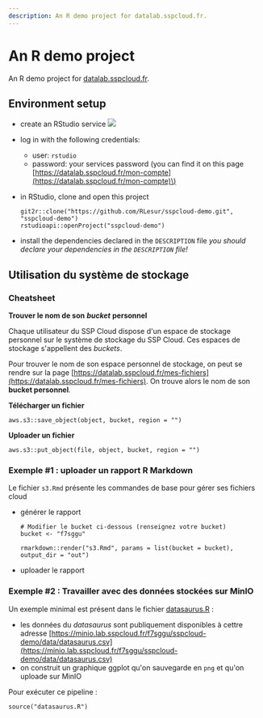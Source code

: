 ```yaml
---
description: An R demo project for datalab.sspcloud.fr.
---
```


# An R demo project

An R demo project for [datalab.sspcloud.fr](https://datalab.sspcloud.fr/).

## Environment setup

* create an RStudio service [![](https://camo.githubusercontent.com/a6aab12af08bd4aaa6cba643681ab06877f0b1a6120f48b6d880af6d0b5bc1d4/68747470733a2f2f696d672e736869656c64732e696f2f62616467652f535350436c6f75642d5253747564696f2d253233373661626464)](https://datalab.sspcloud.fr/my-lab/catalogue/inseefrlab-helm-charts-datascience/rstudio/deploiement)
* log in with the following credentials:
  * user: `rstudio`
  * password: your services password \(you can find it on this page [https://datalab.sspcloud.fr/mon-compte](https://datalab.sspcloud.fr/mon-compte)\)
* in RStudio, clone and open this project

  ```text
  git2r::clone("https://github.com/RLesur/sspcloud-demo.git", "sspcloud-demo")
  rstudioapi::openProject("sspcloud-demo")
  ```

* install the dependencies declared in the `DESCRIPTION` file  _you should declare your dependencies in the `DESCRIPTION` file!_

## Utilisation du système de stockage

### Cheatsheet

**Trouver le nom de son** _**bucket**_ **personnel**

Chaque utilisateur du SSP Cloud dispose d'un espace de stockage personnel sur le système de stockage du SSP Cloud. Ces espaces de stockage s'appellent des _buckets_.

Pour trouver le nom de son espace personnel de stockage, on peut se rendre sur la page [https://datalab.sspcloud.fr/mes-fichiers](https://datalab.sspcloud.fr/mes-fichiers). On trouve alors le nom de son **bucket personnel**.

**Télécharger un fichier**

```text
aws.s3::save_object(object, bucket, region = "")
```

**Uploader un fichier**

```text
aws.s3::put_object(file, object, bucket, region = "")
```

### Exemple \#1 : uploader un rapport R Markdown

Le fichier `s3.Rmd` présente les commandes de base pour gérer ses fichiers cloud

* générer le rapport

  ```text
  # Modifier le bucket ci-dessous (renseignez votre bucket)
  bucket <- "f7sggu"

  rmarkdown::render("s3.Rmd", params = list(bucket = bucket), output_dir = "out")
  ```

* uploader le rapport

### Exemple \#2 : Travailler avec des données stockées sur MinIO

Un exemple minimal est présent dans le fichier [datasaurus.R](https://github.com/RLesur/sspcloud-demo/blob/main/datasaurus.R) :

* les données du _datasaurus_ sont publiquement disponibles à cettre adresse [https://minio.lab.sspcloud.fr/f7sggu/sspcloud-demo/data/datasaurus.csv](https://minio.lab.sspcloud.fr/f7sggu/sspcloud-demo/data/datasaurus.csv)
* on construit un graphique ggplot qu'on sauvegarde en `png` et qu'on uploade sur MinIO

Pour exécuter ce pipeline :

  ```text
  source("datasaurus.R")
  ```

